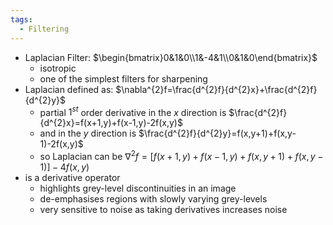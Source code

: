 ```yaml
---
tags:
  - Filtering
---
```


- Laplacian Filter: $\begin{bmatrix}0&1&0\\1&-4&1\\0&1&0\end{bmatrix}$
	- isotropic
	- one of the simplest filters for sharpening
- Laplacian defined as: $\nabla^{2}f=\frac{d^{2}f}{d^{2}x}+\frac{d^{2}f}{d^{2}y}$
	- partial $1^{st}$ order derivative in the $x$ direction is $\frac{d^{2}f}{d^{2}x}=f(x+1,y)+f(x-1,y)-2f(x,y)$
	- and in the $y$ direction is $\frac{d^{2}f}{d^{2}y}=f(x,y+1)+f(x,y-1)-2f(x,y)$
	- so Laplacian can be $\nabla^{2}f=[f(x+1,y)+f(x-1,y)+f(x,y+1)+f(x,y-1)]-4f(x,y)$
- is a derivative operator
	- highlights grey-level discontinuities in an image
	- de-emphasises regions with slowly varying grey-levels
	- very sensitive to noise as taking derivatives increases noise